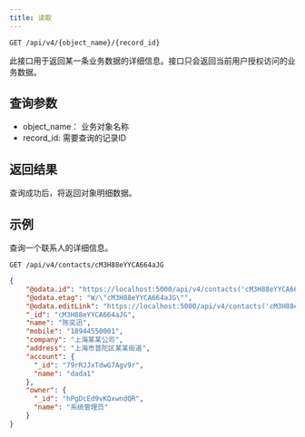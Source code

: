 ```yaml
---
title: 读取
---
```


```shell
GET /api/v4/{object_name}/{record_id}
```

此接口用于返回某一条业务数据的详细信息。接口只会返回当前用户授权访问的业务数据。

## 查询参数
- object_name： 业务对象名称
- record_id: 需要查询的记录ID

## 返回结果
查询成功后，将返回对象明细数据。

## 示例
查询一个联系人的详细信息。

```shell
GET /api/v4/contacts/cM3H88eYYCA664aJG
```

```json
{
    "@odata.id": "https://localhost:5000/api/v4/contacts('cM3H88eYYCA664aJG')",
    "@odata.etag": "W/\"cM3H88eYYCA664aJG\"",
    "@odata.editLink": "https://localhost:5000/api/v4/contacts('cM3H88eYYCA664aJG')",
    "_id": "cM3H88eYYCA664aJG",
    "name": "陈奕迅",
    "mobile": "18944550001",
    "company": "上海某某公司",
    "address": "上海市普陀区某某街道",
    "account": {
      "_id": "79rRJJxTdwG7Agv9r",
      "name": "dada1"
    },
    "owner": {
      "_id": "hPgDcEd9vKQxwndQR",
      "name": "系统管理员"
    }
}
```
